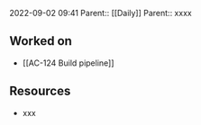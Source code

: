 2022-09-02 09:41
Parent:: [[Daily]] 
Parent:: xxxx

## Worked on

- [[AC-124 Build pipeline]]

## Resources

- xxx
